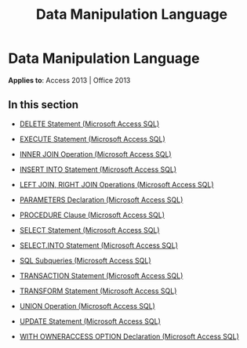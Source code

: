 ﻿---
title: Data Manipulation Language
TOCTitle: Data Manipulation Language
ms:assetid: 25c6f127-0fee-470e-bf16-9253b14e8086
ms:mtpsurl: https://msdn.microsoft.com/library/Dn124073(v=office.15)
ms:contentKeyID: 52071710
ms.date: 09/18/2015
mtps_version: v=office.15
---

# Data Manipulation Language


**Applies to**: Access 2013 | Office 2013

## In this section

  - [DELETE Statement (Microsoft Access SQL)](delete-statement-microsoft-access-sql.md)

  - [EXECUTE Statement (Microsoft Access SQL)](execute-statement-microsoft-access-sql.md)

  - [INNER JOIN Operation (Microsoft Access SQL)](inner-join-operation-microsoft-access-sql.md)

  - [INSERT INTO Statement (Microsoft Access SQL)](insert-into-statement-microsoft-access-sql.md)

  - [LEFT JOIN, RIGHT JOIN Operations (Microsoft Access SQL)](left-join-right-join-operations-microsoft-access-sql.md)

  - [PARAMETERS Declaration (Microsoft Access SQL)](parameters-declaration-microsoft-access-sql.md)

  - [PROCEDURE Clause (Microsoft Access SQL)](procedure-clause-microsoft-access-sql.md)

  - [SELECT Statement (Microsoft Access SQL)](select-statement-microsoft-access-sql.md)

  - [SELECT.INTO Statement (Microsoft Access SQL)](select-into-statement-microsoft-access-sql.md)

  - [SQL Subqueries (Microsoft Access SQL)](sql-subqueries-microsoft-access-sql.md)

  - [TRANSACTION Statement (Microsoft Access SQL)](transaction-statement-microsoft-access-sql.md)

  - [TRANSFORM Statement (Microsoft Access SQL)](transform-statement-microsoft-access-sql.md)

  - [UNION Operation (Microsoft Access SQL)](union-operation-microsoft-access-sql.md)

  - [UPDATE Statement (Microsoft Access SQL)](update-statement-microsoft-access-sql.md)

  - [WITH OWNERACCESS OPTION Declaration (Microsoft Access SQL)](with-owneraccess-option-declaration-microsoft-access-sql.md)

